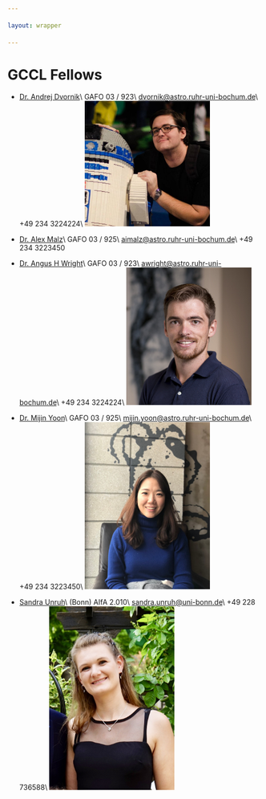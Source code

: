 ```yaml
---

layout: wrapper

---
```


# GCCL Fellows

- [Dr. Andrej Dvornik](https://andrej.dvrnk.si)\\
  GAFO 03 / 923\\
  dvornik@astro.ruhr-uni-bochum.de\\
  +49 234 3224224\\
  <img src="assets/img/dvornik_temp.jpg" alt="Andrej Dvornik" width="250">

- [Dr. Alex Malz](https://github.com/aimalz)\\
  GAFO 03 / 925\\
  aimalz@astro.ruhr-uni-bochum.de\\
  +49 234 3223450

- [Dr. Angus H Wright](https://github.com/AngusWright)\\
  GAFO 03 / 923\\
  awright@astro.ruhr-uni-bochum.de\\
  +49 234 3224224\\
  <img src="assets/img/ahwright.jpg" alt="Angus H. Wright" width="250">  

- [Dr. Mijin Yoon](http://mijinyoon.github.io)\\
  GAFO 03 / 925\\
  mijin.yoon@astro.ruhr-uni-bochum.de\\
  +49 234 3223450\\
  <img src="assets/img/mijin.jpg" alt="Mijin Yoon" width="250">  

- [Sandra Unruh](https://github.com/SandraUnruh)\\
  (Bonn) AIfA 2.010\\
  sandra.unruh@uni-bonn.de\\
  +49 228 736588\\
  <img src="assets/img/sandra.jpeg" alt="Sandra Unruh" width="250">  
